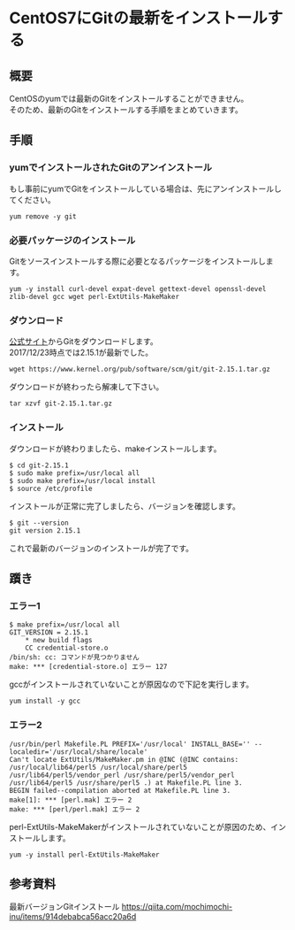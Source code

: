 # CentOS7にGitの最新をインストールする
## 概要
CentOSのyumでは最新のGitをインストールすることができません。  
そのため、最新のGitをインストールする手順をまとめていきます。

## 手順
### yumでインストールされたGitのアンインストール
もし事前にyumでGitをインストールしている場合は、先にアンインストールしてください。

```
yum remove -y git
```

### 必要パッケージのインストール
Gitをソースインストールする際に必要となるパッケージをインストールします。

```
yum -y install curl-devel expat-devel gettext-devel openssl-devel zlib-devel gcc wget perl-ExtUtils-MakeMaker
```

### ダウンロード
[公式サイト](https://www.kernel.org/pub/software/scm/git/)からGitをダウンロードします。  
2017/12/23時点では2.15.1が最新でした。

```
wget https://www.kernel.org/pub/software/scm/git/git-2.15.1.tar.gz
```

ダウンロードが終わったら解凍して下さい。

```
tar xzvf git-2.15.1.tar.gz
```

### インストール
ダウンロードが終わりましたら、makeインストールします。

```
$ cd git-2.15.1
$ sudo make prefix=/usr/local all
$ sudo make prefix=/usr/local install
$ source /etc/profile
```

インストールが正常に完了しましたら、バージョンを確認します。

```
$ git --version
git version 2.15.1
```

これで最新のバージョンのインストールが完了です。


## 躓き
### エラー1
```
$ make prefix=/usr/local all
GIT_VERSION = 2.15.1
    * new build flags
    CC credential-store.o
/bin/sh: cc: コマンドが見つかりません
make: *** [credential-store.o] エラー 127
```
gccがインストールされていないことが原因なので下記を実行します。

```
yum install -y gcc
```

### エラー2
```
/usr/bin/perl Makefile.PL PREFIX='/usr/local' INSTALL_BASE='' --localedir='/usr/local/share/locale'
Can't locate ExtUtils/MakeMaker.pm in @INC (@INC contains: /usr/local/lib64/perl5 /usr/local/share/perl5 /usr/lib64/perl5/vendor_perl /usr/share/perl5/vendor_perl /usr/lib64/perl5 /usr/share/perl5 .) at Makefile.PL line 3.
BEGIN failed--compilation aborted at Makefile.PL line 3.
make[1]: *** [perl.mak] エラー 2
make: *** [perl/perl.mak] エラー 2
```

perl-ExtUtils-MakeMakerがインストールされていないことが原因のため、インストールします。

```
yum -y install perl-ExtUtils-MakeMaker
```

## 参考資料
最新バージョンGitインストール
https://qiita.com/mochimochi-inu/items/914debabca56acc20a6d
